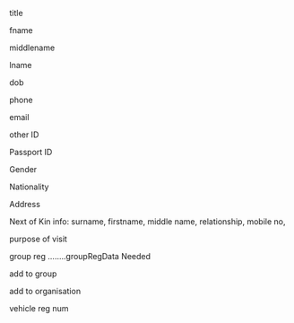 title

fname

middlename

lname

dob

phone

email

other ID

Passport ID

Gender

Nationality

Address

Next of Kin info:
surname, firstname, middle name, relationship, mobile no, 

purpose of visit

group reg ........groupRegData Needed

add to group

add to organisation

vehicle reg num